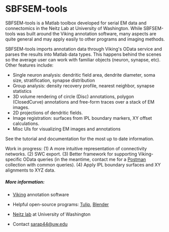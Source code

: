 # SBFSEM-tools

SBFSEM-tools is a Matlab toolbox developed for serial EM data and connectomics in the Neitz Lab at University of Washington. While SBFSEM-tools was built around the Viking annotation software, many aspects are quite general and may apply easily to other programs and imaging methods.

SBFSEM-tools imports annotation data through Viking's OData service and parses the results into Matlab data types. This happens behind the scenes so the average user can work with familiar objects (neuron, synapse, etc). Other features include:
- Single neuron analysis: dendritic field area, dendrite diameter, soma size, stratification, synapse distribution
- Group analysis: density recovery profile, nearest neighbor, synapse statistics
- 3D volume rendering of circle (Disc) annotations, polygon (ClosedCurve) annotations and free-form traces over a stack of EM images. 
- 2D projections of dendritic fields.
- Image registration: surfaces from IPL boundary markers, XY offset calculations.
- Misc UIs for visualizing EM images and annotations

See the tutorial and documentation for the most up to date information. 

Work in progress: (1) A more intuitive representation of connectivity networks. (2) SWC export. (3) Better framework for supporting Viking-specific OData queries (in the meantime, contact me for a [Postman][postman] collection with common queries). (4) Apply IPL boundary surfaces and XY alignments to XYZ data.

##### More information:
* [Viking][viking] annotation software
* Helpful open-source programs: [Tulip][tulip], [Blender][blend]
* [Neitz lab][neitz] at University of Washington
* Contact sarap44@uw.edu


   [blend]: <http://www.blender.com>
   [neitz]: <http://www.neitzvision.com/>
   [viking]: <https://connectomes.utah.edu/>
   [tulip]: <http://chip.de/downloads/Tulip-64-Bit_41528289.html>
   [pytulip]: <http://tulip.labri.fr/Documentation/4_10_0/tulip-python/html/index.html>
   [addpath]: <https://www.mathworks.com/help/matlab/ref/addpath.html>
   [postman]: <https://www.getpostman.com/>
